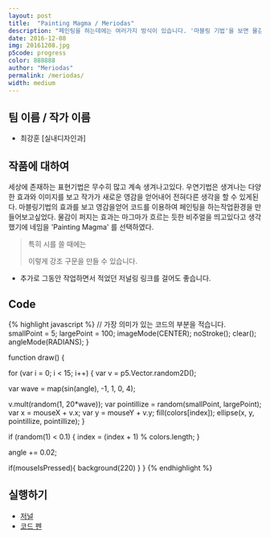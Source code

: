 ```yaml
---
layout: post
title:  "Painting Magma / Meriodas"
description: "페인팅을 하는데에는 여러가지 방식이 있습니다. '마블링 기법'을 보면 물감이 섞여서 퍼지고 합쳐지면서 생겨나는 우연효과를 이용하는 페인팅기법입니다. 이를 코드를 이용하여 만들어낸 도화지로 마블링 작업을 하면 어떨지 생각해 보았습니다. 마우스 포인터나 다른 키보드버튼 아니면 센서를 이용해서 화지에 랜덤 으로 오색다양한 물감이 퍼져서 그림을 그려내고, 그것이 다른 외부요인에 의해 터치와 센서가합쳐져 계속해서 새로운 그림이 가미되는 환경을 만들어 보고 싶었습니다. 그런것들이 흡사 마그마가 퍼지고 흐르는듯한 이미지 와 비슷하여 네임을 'Painting Magma' 라고 지어보았습니다"
date: 2016-12-08
img: 20161208.jpg
p5code: progress
color: 888888
author: "Meriodas"
permalink: /meriodas/
width: medium
---
```

## 팀 이름 / 작가 이름
- 최강훈 [실내디자인과]


## 작품에 대하여
세상에 존재하는 표현기법은 무수히 많고 계속 생겨나고있다. 우연기법은 생겨나는 다양한 효과와 이미지를
보고 작가가 새로운 영감을 얻어내어 전혀다른 생각을 할 수 있게된다. 마블링기법의 효과를 보고 영감을얻어
코드를 이용하여 페인팅을 하는작업환경을 만들어보고싶었다. 물감이 퍼지는 효과는 마그마가 흐르는 듯한
비주얼을 띄고있다고 생각했기에 네임을 'Painting Magma' 를 선택하였다.

<blockquote>
특히 시를 쓸 때에는

이렇게 강조 구문을 만들 수 있습니다.
</blockquote>

- 추가로 그동안 작업하면서 적었던 저널링 링크를 걸어도 좋습니다.

## Code
{% highlight javascript %}
// 가장 의미가 있는 코드의 부분을 적습니다.
smallPoint = 5;
 largePoint = 100;
 imageMode(CENTER);
 noStroke();
 clear();
 angleMode(RADIANS);
}

function draw() {

 for (var i = 0; i < 15; i++) {
   var v = p5.Vector.random2D();

   var wave = map(sin(angle), -1, 1, 0, 4);

   v.mult(random(1, 20*wave));
   var pointillize = random(smallPoint, largePoint);
   var x = mouseX + v.x;
   var y = mouseY + v.y;
   fill(colors[index]);
   ellipse(x, y, pointillize, pointillize);
 }

 if (random(1) < 0.1) {
   index = (index + 1) % colors.length;
 }

 angle += 0.02;

 if(mouseIsPressed){
   background(220)
 }
}
{% endhighlight %}



## 실행하기
- [저널](https://docs.google.com/document/d/1zWkzZ_r8WX5__b4-mhpJg05MqJ8UEfBuYW-3AoUxGHw/edit?usp=sharing)
- [코드 펜](http://codepen.io/anon/pen/NbMJov)
